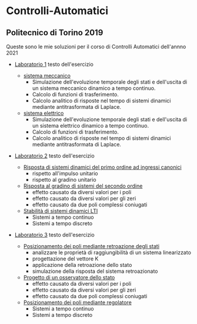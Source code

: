 # Controlli-Automatici
## Politecnico di Torino 2019

Queste sono le mie soluzioni per il corso di Controlli Automatici dell'annno 2021

* [Laboratorio 1](https://github.com/lorenzobellino/Controlli-Automatici/blob/master/Laboratori/LAB01/LAIB_ES1.pdf)  testo dell'esercizio
  + [sistema meccanico](https://github.com/lorenzobellino/Controlli-Automatici/tree/master/Laboratori/LAB01/E01)
      - Simulazione dell'evoluzione temporale degli stati e dell'uscita di un sistema meccanico dinamico a tempo continuo.  
      - Calcolo di funzioni di trasferimento.  
      - Calcolo analitico di risposte nel tempo di sistemi dinamici mediante antitrasformata di Laplace.  
  + [sistema elettrico](https://github.com/lorenzobellino/Controlli-Automatici/tree/master/Laboratori/LAB01/E02)
      - Simulazione dell'evoluzione temporale degli stati e dell'uscita di un sistema elettrico dinamico a tempo continuo.  
      - Calcolo di funzioni di trasferimento.  
      - Calcolo analitico di risposte nel tempo di sistemi dinamici mediante antitrasformata di Laplace.

* [Laboratorio 2](https://github.com/lorenzobellino/Controlli-Automatici/blob/master/Laboratori/LAB02/LAIB_ES2.pdf)  testo dell'esercizio
    + [Risposta di sistemi dinamici del primo ordine ad ingressi canonici](https://github.com/lorenzobellino/Controlli-Automatici/tree/master/Laboratori/LAB02/E01)
      - rispetto all'impulso unitario
      - rispetto al gradino unitario   
    + [Risposta al gradino di sistemi del secondo ordine](https://github.com/lorenzobellino/Controlli-Automatici/tree/master/Laboratori/LAB02/E02)
      - effetto causato da diversi valori per i poli
      - effetto causato da diversi valori per gli zeri
      - effetto causato da due poli complessi coniugati
    + [Stabilità di sistemi dinamici LTI](https://github.com/lorenzobellino/Controlli-Automatici/tree/master/Laboratori/LAB02/E03)
      - Sistemi a tempo continuo
      - Sistemi a tempo discreto

* [Laboratorio 3](https://github.com/lorenzobellino/Controlli-Automatici/blob/master/Laboratori/LAB03/LAIB_ES3.pdf)  testo dell'esercizio
    + [Posizionamento dei poli mediante retroazione degli stati](https://github.com/lorenzobellino/Controlli-Automatici/tree/master/Laboratori/LAB03/E01)
      - analizzare le proprietà di raggiungibilità di un sistema linearizzato
      - progettazione del vettore K
      - applicazione della retroazione dello stato
      - simulazione della risposta del sistema retroazionato   
   + [Progetto di un osservatore dello stato](https://github.com/lorenzobellino/Controlli-Automatici/tree/master/Laboratori/LAB03/E02)
      - effetto causato da diversi valori per i poli
      - effetto causato da diversi valori per gli zeri
      - effetto causato da due poli complessi coniugati
  + [Posizionamento dei poli mediante regolatore](https://github.com/lorenzobellino/Controlli-Automatici/tree/master/Laboratori/LAB03/E03)
      - Sistemi a tempo continuo
      - Sistemi a tempo discreto
